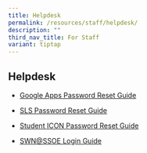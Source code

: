 ```yaml
---
title: Helpdesk
permalink: /resources/staff/helpdesk/
description: ""
third_nav_title: For Staff
variant: tiptap
---
```

<h2>Helpdesk</h2><ul data-tight="true" class="tight"><li><p><a href="/resources/students/helpdesk/google-apps-password-reset-guide" rel="noopener noreferrer nofollow" target="_blank">Google Apps Password Reset Guide</a></p></li><li><p><a href="/resources/students/helpdesk/sls-password-reset-guide" rel="noopener noreferrer nofollow" target="_blank">SLS Password Reset Guide</a></p></li><li><p><a href="https://tinyurl.com/pwrform-xmss" rel="noopener noreferrer nofollow" target="_blank">Student ICON Password Reset Guide</a></p></li><li><p><a href="/resources/students/helpdesk/swn-at-ssoe-login-guide" rel="noopener noreferrer nofollow" target="_blank">SWN@SSOE Login Guide</a></p></li></ul><p></p>